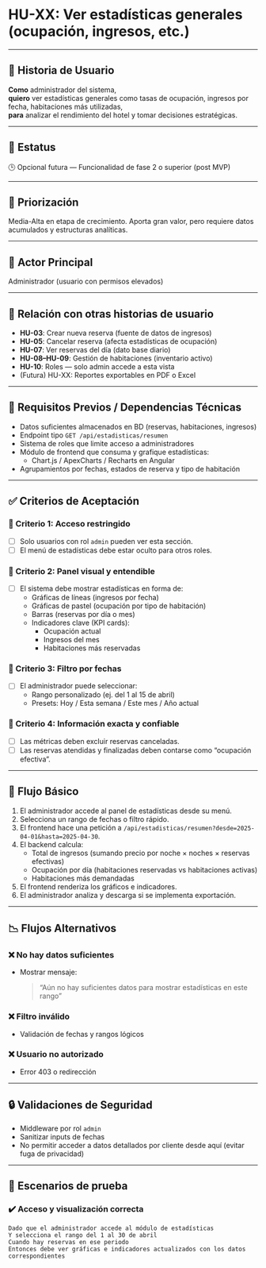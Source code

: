 # HU-XX: Ver estadísticas generales (ocupación, ingresos, etc.)

---

## 📝 Historia de Usuario

**Como** administrador del sistema,  
**quiero** ver estadísticas generales como tasas de ocupación, ingresos por fecha, habitaciones más utilizadas,  
**para** analizar el rendimiento del hotel y tomar decisiones estratégicas.

---

## 📌 Estatus  
🕒 Opcional futura — Funcionalidad de fase 2 o superior (post MVP)

---

## 🎯 Priorización  
Media-Alta en etapa de crecimiento. Aporta gran valor, pero requiere datos acumulados y estructuras analíticas.

---

## 👤 Actor Principal  
Administrador (usuario con permisos elevados)

---

## 🔗 Relación con otras historias de usuario

- **HU-03**: Crear nueva reserva (fuente de datos de ingresos)
- **HU-05**: Cancelar reserva (afecta estadísticas de ocupación)
- **HU-07**: Ver reservas del día (dato base diario)
- **HU-08–HU-09**: Gestión de habitaciones (inventario activo)
- **HU-10**: Roles — solo admin accede a esta vista
- (Futura) HU-XX: Reportes exportables en PDF o Excel

---

## 🧱 Requisitos Previos / Dependencias Técnicas

- Datos suficientes almacenados en BD (reservas, habitaciones, ingresos)
- Endpoint tipo `GET /api/estadisticas/resumen`
- Sistema de roles que limite acceso a administradores
- Módulo de frontend que consuma y grafique estadísticas:
  - Chart.js / ApexCharts / Recharts en Angular
- Agrupamientos por fechas, estados de reserva y tipo de habitación

---

## ✅ Criterios de Aceptación

### 🎯 Criterio 1: Acceso restringido
- [ ] Solo usuarios con rol `admin` pueden ver esta sección.
- [ ] El menú de estadísticas debe estar oculto para otros roles.

### 🎯 Criterio 2: Panel visual y entendible
- [ ] El sistema debe mostrar estadísticas en forma de:
  - Gráficas de líneas (ingresos por fecha)
  - Gráficas de pastel (ocupación por tipo de habitación)
  - Barras (reservas por día o mes)
  - Indicadores clave (KPI cards):
    - Ocupación actual
    - Ingresos del mes
    - Habitaciones más reservadas

### 🎯 Criterio 3: Filtro por fechas
- [ ] El administrador puede seleccionar:
  - Rango personalizado (ej. del 1 al 15 de abril)
  - Presets: Hoy / Esta semana / Este mes / Año actual

### 🎯 Criterio 4: Información exacta y confiable
- [ ] Las métricas deben excluir reservas canceladas.
- [ ] Las reservas atendidas y finalizadas deben contarse como “ocupación efectiva”.

---

## 🔄 Flujo Básico

1. El administrador accede al panel de estadísticas desde su menú.
2. Selecciona un rango de fechas o filtro rápido.
3. El frontend hace una petición a `/api/estadisticas/resumen?desde=2025-04-01&hasta=2025-04-30`.
4. El backend calcula:
   - Total de ingresos (sumando precio por noche × noches × reservas efectivas)
   - Ocupación por día (habitaciones reservadas vs habitaciones activas)
   - Habitaciones más demandadas
5. El frontend renderiza los gráficos e indicadores.
6. El administrador analiza y descarga si se implementa exportación.

---

## 📉 Flujos Alternativos

### ❌ No hay datos suficientes
- Mostrar mensaje:  
  > “Aún no hay suficientes datos para mostrar estadísticas en este rango”

### ❌ Filtro inválido
- Validación de fechas y rangos lógicos

### ❌ Usuario no autorizado
- Error 403 o redirección

---

## 🔒 Validaciones de Seguridad

- Middleware por rol `admin`
- Sanitizar inputs de fechas
- No permitir acceder a datos detallados por cliente desde aquí (evitar fuga de privacidad)

---

## 🧪 Escenarios de prueba

### ✔️ Acceso y visualización correcta
```gherkin
Dado que el administrador accede al módulo de estadísticas
Y selecciona el rango del 1 al 30 de abril
Cuando hay reservas en ese periodo
Entonces debe ver gráficas e indicadores actualizados con los datos correspondientes
